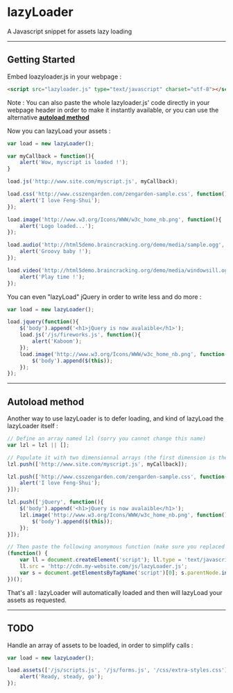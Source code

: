 lazyLoader
==========

A Javascript snippet for assets lazy loading

***

Getting Started
---------------
Embed loazyloader.js in your webpage :
```html
<script src="lazyloader.js" type="text/javascript" charset="utf-8"></script>
```
Note : You can also paste the whole lazyloader.js' code directly in your webpage header in order to make it instantly available, or you can use the alternative **[autoload method](#autoload-method)**

Now you can lazyLoad your assets :

```javascript
var load = new lazyLoader();

var myCallback = function(){
	alert('Wow, myscript is loaded !');
}

load.js('http://www.site.com/myscript.js', myCallback);

load.css('http://www.csszengarden.com/zengarden-sample.css', function(){
	alert('I love Feng-Shui');
});

load.image('http://www.w3.org/Icons/WWW/w3c_home_nb.png', function(){
	alert('Logo loaded...');
});

load.audio('http://html5demo.braincracking.org/demo/media/sample.ogg', function(){
	alert('Groovy baby !');
});

load.video('http://html5demo.braincracking.org/demo/media/windowsill.ogv', function(){
	alert('Play time !');
});
```

You can even "lazyLoad" jQuery in order to write less and do more :

```javascript
var load = new lazyLoader();

load.jquery(function(){
	$('body').append('<h1>jQuery is now avalaible</h1>');
	load.js('/js/fireworks.js', function(){
		alert('Kaboom');
	});
	load.image('http://www.w3.org/Icons/WWW/w3c_home_nb.png', function(){
		$('body').append($(this));
	});
});
```

***


Autoload method
---------------
Another way to use lazyLoader is to defer loading, and kind of lazyLoad the lazyLoader itself :
```javascript
// Define an array named lzl (sorry you cannot change this name)
var lzl = lzl || [];

// Populate it with two dimensionnal arrays (the first dimension is the asset url, the second one is the callback)
lzl.push(['http://www.site.com/myscript.js', myCallback]);

lzl.push(['http://www.csszengarden.com/zengarden-sample.css', function(){
	alert('I love Feng-Shui');
}]);

lzl.push(['jQuery', function(){
	$('body').append('<h1>jQuery is now avalaible</h1>');
	lzl.image('http://www.w3.org/Icons/WWW/w3c_home_nb.png', function(){
		$('body').append($(this));
	});
}]);

// Then paste the following anonymous function (make sure you replaced the dummy url by the real url you use to store lazyLoader.js script)
(function() {
	var ll = document.createElement('script'); ll.type = 'text/javascript';
	ll.src = 'http://cdn.my-website.com/js/lazyLoader.js';
	var s = document.getElementsByTagName('script')[0]; s.parentNode.insertBefore(ll, s);
})();
```
That's all : lazyLoader will automatically loaded and then will lazyLoad your assets as requested.

***

TODO
----
Handle an array of assets to be loaded, in order to simplify calls :
```javascript
var load = new lazyLoader();

load.assets(['/js/scripts.js', '/js/forms.js', '/css/extra-styles.css'], function(){
	alert('Ready, steady, go');
});
```